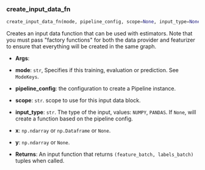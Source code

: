 ### create_input_data_fn


```python
create_input_data_fn(mode, pipeline_config, scope=None, input_type=None, x=None, y=None)
```


Creates an input data function that can be used with estimators.
Note that you must pass "factory functions" for both the data provider and
featurizer to ensure that everything will be created in  the same graph.

- __Args__:
- __mode__: `str`, Specifies if this training, evaluation or prediction. See `ModeKeys`.
- __pipeline_config__: the configuration to create a Pipeline instance.
- __scope__: `str`. scope to use for this input data block.
- __input_type__: `str`. The type of the input, values: `NUMPY`, `PANDAS`.
		If `None`, will create a function based on the pipeline config.
- __x__: `np.ndarray` or `np.Dataframe` or `None`.
- __y__: `np.ndarray` or `None`.

- __Returns__:
An input function that returns `(feature_batch, labels_batch)`
tuples when called.

